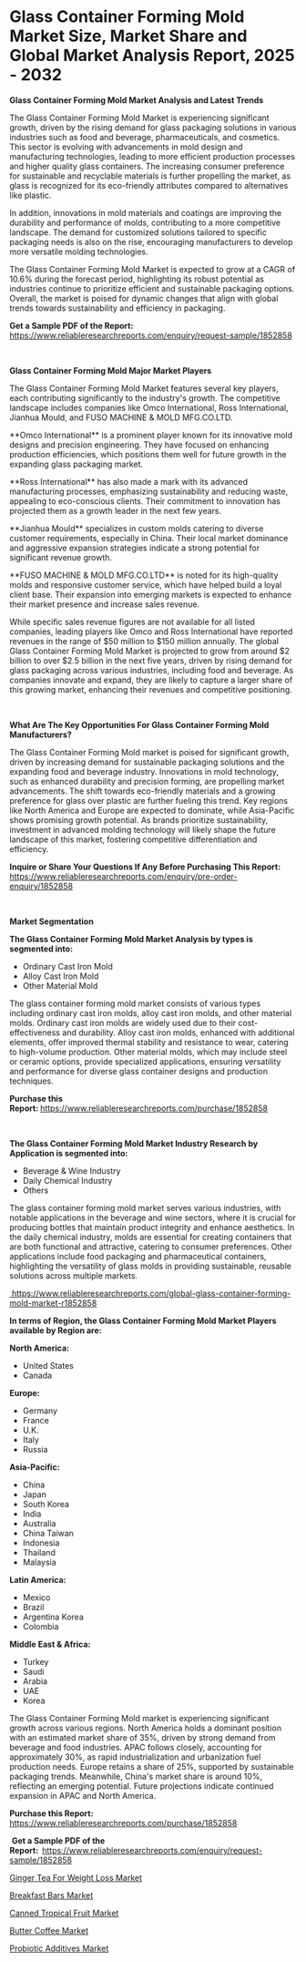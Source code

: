<p><h1>Glass Container Forming Mold Market Size, Market Share and Global Market Analysis Report, 2025 - 2032</h1></p><p><strong>Glass Container Forming Mold Market Analysis and Latest Trends</strong></p>
<p><p>The Glass Container Forming Mold Market is experiencing significant growth, driven by the rising demand for glass packaging solutions in various industries such as food and beverage, pharmaceuticals, and cosmetics. This sector is evolving with advancements in mold design and manufacturing technologies, leading to more efficient production processes and higher quality glass containers. The increasing consumer preference for sustainable and recyclable materials is further propelling the market, as glass is recognized for its eco-friendly attributes compared to alternatives like plastic. </p><p>In addition, innovations in mold materials and coatings are improving the durability and performance of molds, contributing to a more competitive landscape. The demand for customized solutions tailored to specific packaging needs is also on the rise, encouraging manufacturers to develop more versatile molding technologies. </p><p>The Glass Container Forming Mold Market is expected to grow at a CAGR of 10.6% during the forecast period, highlighting its robust potential as industries continue to prioritize efficient and sustainable packaging options. Overall, the market is poised for dynamic changes that align with global trends towards sustainability and efficiency in packaging.</p></p>
<p><strong>Get a Sample PDF of the Report:&nbsp;</strong> <a href="https://www.reliableresearchreports.com/enquiry/request-sample/1852858?utm_campaign=16&utm_medium=2&utm_source=Github&utm_content=ia&utm_term=28022025&utm_id=glass-container-forming-mold">https://www.reliableresearchreports.com/enquiry/request-sample/1852858</a></p>
<p>&nbsp;</p>
<p><strong>Glass Container Forming Mold Major Market Players</strong></p>
<p><p>The Glass Container Forming Mold Market features several key players, each contributing significantly to the industry's growth. The competitive landscape includes companies like Omco International, Ross International, Jianhua Mould, and FUSO MACHINE & MOLD MFG.CO.LTD. </p><p>**Omco International** is a prominent player known for its innovative mold designs and precision engineering. They have focused on enhancing production efficiencies, which positions them well for future growth in the expanding glass packaging market.</p><p>**Ross International** has also made a mark with its advanced manufacturing processes, emphasizing sustainability and reducing waste, appealing to eco-conscious clients. Their commitment to innovation has projected them as a growth leader in the next few years.</p><p>**Jianhua Mould** specializes in custom molds catering to diverse customer requirements, especially in China. Their local market dominance and aggressive expansion strategies indicate a strong potential for significant revenue growth.</p><p>**FUSO MACHINE & MOLD MFG.CO.LTD** is noted for its high-quality molds and responsive customer service, which have helped build a loyal client base. Their expansion into emerging markets is expected to enhance their market presence and increase sales revenue.</p><p>While specific sales revenue figures are not available for all listed companies, leading players like Omco and Ross International have reported revenues in the range of $50 million to $150 million annually. The global Glass Container Forming Mold Market is projected to grow from around $2 billion to over $2.5 billion in the next five years, driven by rising demand for glass packaging across various industries, including food and beverage. As companies innovate and expand, they are likely to capture a larger share of this growing market, enhancing their revenues and competitive positioning.</p></p>
<p>&nbsp;</p>
<p><strong>What Are The Key Opportunities For Glass Container Forming Mold Manufacturers?</strong></p>
<p><p>The Glass Container Forming Mold market is poised for significant growth, driven by increasing demand for sustainable packaging solutions and the expanding food and beverage industry. Innovations in mold technology, such as enhanced durability and precision forming, are propelling market advancements. The shift towards eco-friendly materials and a growing preference for glass over plastic are further fueling this trend. Key regions like North America and Europe are expected to dominate, while Asia-Pacific shows promising growth potential. As brands prioritize sustainability, investment in advanced molding technology will likely shape the future landscape of this market, fostering competitive differentiation and efficiency.</p></p>
<p><strong>Inquire or Share Your Questions If Any Before Purchasing This Report:</strong> <a href="https://www.reliableresearchreports.com/enquiry/pre-order-enquiry/1852858?utm_campaign=16&utm_medium=2&utm_source=Github&utm_content=ia&utm_term=28022025&utm_id=glass-container-forming-mold">https://www.reliableresearchreports.com/enquiry/pre-order-enquiry/1852858</a></p>
<p>&nbsp;</p>
<p><strong>Market Segmentation</strong></p>
<p><strong>The Glass Container Forming Mold Market Analysis by types is segmented into:</strong></p>
<p><ul><li>Ordinary Cast Iron Mold</li><li>Alloy Cast Iron Mold</li><li>Other Material Mold</li></ul></p>
<p><p>The glass container forming mold market consists of various types including ordinary cast iron molds, alloy cast iron molds, and other material molds. Ordinary cast iron molds are widely used due to their cost-effectiveness and durability. Alloy cast iron molds, enhanced with additional elements, offer improved thermal stability and resistance to wear, catering to high-volume production. Other material molds, which may include steel or ceramic options, provide specialized applications, ensuring versatility and performance for diverse glass container designs and production techniques.</p></p>
<p><strong>Purchase this Report:&nbsp;</strong><a href="https://www.reliableresearchreports.com/purchase/1852858?utm_campaign=16&utm_medium=2&utm_source=Github&utm_content=ia&utm_term=28022025&utm_id=glass-container-forming-mold">https://www.reliableresearchreports.com/purchase/1852858</a></p>
<p>&nbsp;</p>
<p><strong>The Glass Container Forming Mold Market Industry Research by Application is segmented into:</strong></p>
<p><ul><li>Beverage & Wine Industry</li><li>Daily Chemical Industry</li><li>Others</li></ul></p>
<p><p>The glass container forming mold market serves various industries, with notable applications in the beverage and wine sectors, where it is crucial for producing bottles that maintain product integrity and enhance aesthetics. In the daily chemical industry, molds are essential for creating containers that are both functional and attractive, catering to consumer preferences. Other applications include food packaging and pharmaceutical containers, highlighting the versatility of glass molds in providing sustainable, reusable solutions across multiple markets.</p></p>
<p><a href="https://www.reliableresearchreports.com/global-glass-container-forming-mold-market-r1852858?utm_campaign=16&utm_medium=2&utm_source=Github&utm_content=ia&utm_term=28022025&utm_id=glass-container-forming-mold">&nbsp;https://www.reliableresearchreports.com/global-glass-container-forming-mold-market-r1852858</a></p>
<p><strong>In terms of Region, the Glass Container Forming Mold Market Players available by Region are:</strong></p>
<p>
    <p> <strong> North America: </strong>
        <ul>
            <li>United States</li>
            <li>Canada</li>
        </ul>
        </p> 
    <p> <strong> Europe: </strong>
        <ul>
            <li>Germany</li>
            <li>France</li>
            <li>U.K.</li>
            <li>Italy</li>
            <li>Russia</li>
        </ul>
        </p> 
    <p> <strong> Asia-Pacific: </strong>
        <ul>
            <li>China</li>
            <li>Japan</li>
            <li>South Korea</li>
            <li>India</li>
            <li>Australia</li>
            <li>China Taiwan</li>
            <li>Indonesia</li>
            <li>Thailand</li>
            <li>Malaysia</li>
        </ul>
        </p> 
    <p> <strong> Latin America: </strong>
        <ul>
            <li>Mexico</li>
            <li>Brazil</li>
            <li>Argentina Korea</li>
            <li>Colombia</li>
        </ul>
        </p> 
    <p> <strong> Middle East & Africa: </strong>
        <ul>
            <li>Turkey</li>
            <li>Saudi</li>
            <li>Arabia</li>
            <li>UAE</li>
            <li>Korea</li>
        </ul>
    </p>
    </p>
<p><p>The Glass Container Forming Mold market is experiencing significant growth across various regions. North America holds a dominant position with an estimated market share of 35%, driven by strong demand from beverage and food industries. APAC follows closely, accounting for approximately 30%, as rapid industrialization and urbanization fuel production needs. Europe retains a share of 25%, supported by sustainable packaging trends. Meanwhile, China's market share is around 10%, reflecting an emerging potential. Future projections indicate continued expansion in APAC and North America.</p></p>
<p><strong>Purchase this Report: </strong><a href="https://www.reliableresearchreports.com/purchase/1852858?utm_campaign=16&utm_medium=2&utm_source=Github&utm_content=ia&utm_term=28022025&utm_id=glass-container-forming-mold">https://www.reliableresearchreports.com/purchase/1852858</a></p>
<p>&nbsp;<strong>Get a Sample PDF of the Report:&nbsp;&nbsp;</strong><a href="https://www.reliableresearchreports.com/enquiry/request-sample/1852858?utm_campaign=16&utm_medium=2&utm_source=Github&utm_content=ia&utm_term=28022025&utm_id=glass-container-forming-mold">https://www.reliableresearchreports.com/enquiry/request-sample/1852858</a></p>
<p><strong></strong></p>
<p><p><a href="https://github.com/antonioc6hal/Market-Research-Report-List-1/blob/main/ginger-tea-for-weight-loss-market.md?utm_campaign=16&utm_medium=2&utm_source=Github&utm_content=ia&utm_term=28022025&utm_id=glass-container-forming-mold">Ginger Tea For Weight Loss Market</a></p><p><a href="https://github.com/lashaunm5st/Market-Research-Report-List-1/blob/main/breakfast-bars-market.md?utm_campaign=16&utm_medium=2&utm_source=Github&utm_content=ia&utm_term=28022025&utm_id=glass-container-forming-mold">Breakfast Bars Market</a></p><p><a href="https://github.com/ElviraLeka1962/Market-Research-Report-List-1/blob/main/canned-tropical-fruit-market.md?utm_campaign=16&utm_medium=2&utm_source=Github&utm_content=ia&utm_term=28022025&utm_id=glass-container-forming-mold">Canned Tropical Fruit Market</a></p><p><a href="https://github.com/kimberjam0i/Market-Research-Report-List-1/blob/main/butter-coffee-market.md?utm_campaign=16&utm_medium=2&utm_source=Github&utm_content=ia&utm_term=28022025&utm_id=glass-container-forming-mold">Butter Coffee Market</a></p><p><a href="https://github.com/osbornrdaflalo/Market-Research-Report-List-1/blob/main/probiotic-additives-market.md?utm_campaign=16&utm_medium=2&utm_source=Github&utm_content=ia&utm_term=28022025&utm_id=glass-container-forming-mold">Probiotic Additives Market</a></p></p>